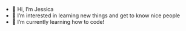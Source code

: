 - 👋 Hi, I’m Jessica
- 👀 I’m interested in learning new things and get to know nice people
- 🌱 I’m currently learning how to code!


<!---
Jessica8Schubert/Jessica8Schubert is a ✨ special ✨ repository because its `README.md` (this file) appears on your GitHub profile.
You can click the Preview link to take a look at your changes.
--->
